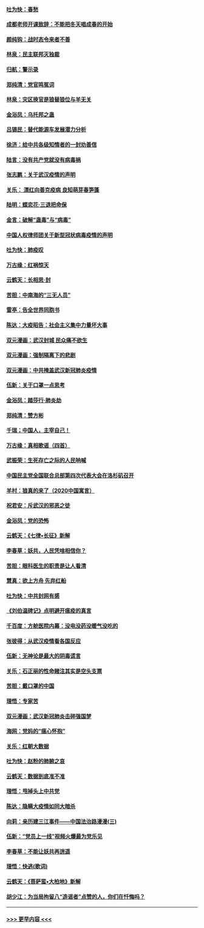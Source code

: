 #### [吐为快：春愁](../pages/nsc993/n11872801.md?t=02161755) 
#### [成都老师开课致辞：不能把冬天唱成春的开始](../pages/nsc993/n11872653.md?t=02161755) 
#### [颜纯钩：战时态令来者不善](../pages/nsc993/n11872011.md?t=02161755) 
#### [林泉：民主联邦灭独裁](../pages/nsc993/n11870998.md?t=02161755) 
#### [归航：警示录](../pages/nsc993/n11870963.md?t=02161755) 
#### [郑纯清：党官鸣冤词](../pages/nsc993/n11870938.md?t=02161755) 
#### [林泉：灾区换官是狼替狼位与羊无关](../pages/nsc993/n11870896.md?t=02161755) 
#### [金浴凤：乌托邦之蛊](../pages/nsc993/n11870879.md?t=02161755) 
#### [吕锡民：替代能源车发展潜力分析](../pages/nsc993/n11870656.md?t=02161755) 
#### [徐济：给中共各级知情者的一封劝善信](../pages/nsc993/n11868561.md?t=02161755) 
#### [陆言：没有共产党就没有病毒祸](../pages/nsc993/n11868232.md?t=02161755) 
#### [张志鹏：关于武汉疫情的声明](../pages/nsc993/n11867182.md?t=02161755) 
#### [关乐： 漂红向善克疫病 良知萌芽春笋蓬](../pages/nsc993/n11865710.md?t=02161755) 
#### [陆明：蝶恋花‧三退把命保](../pages/nsc993/n11865673.md?t=02161755) 
#### [金言：破解“蛊毒”与“病毒”](../pages/nsc993/n11864103.md?t=02161755) 
#### [中国人权律师团关于新型冠状病毒疫情的声明](../pages/nsc993/n11864249.md?t=02161755) 
#### [吐为快：肺疫叹](../pages/nsc993/n11864027.md?t=02161755) 
#### [万古缘：红祸惊天](../pages/nsc993/n11864079.md?t=02161755) 
#### [云鹤天：长相思‧封](../pages/nsc993/n11864006.md?t=02161755) 
#### [苦胆：中南海的“三无人员”](../pages/nsc993/n11862997.md?t=02161755) 
#### [雷亭：告全世界同胞书](../pages/nsc993/n11862572.md?t=02161755) 
#### [陈达：大疫昭告：社会主义集中力量坏大事](../pages/nsc993/n11859419.md?t=02161755) 
#### [双元漫画：武汉封城 民众痛不欲生](../pages/nsc993/n11859287.md?t=02161755) 
#### [双元漫画：强制隔离下的悲剧](../pages/nsc993/n11859244.md?t=02161755) 
#### [双元漫画：中共掩盖武汉新冠肺炎疫情](../pages/nsc993/n11858249.md?t=02161755) 
#### [伍新：关于口罩一点思考](../pages/nsc993/n11859195.md?t=02161755) 
#### [金浴凤：踏莎行‧肺炎劫](../pages/nsc993/n11858227.md?t=02161755) 
#### [郑纯清：赞方彬](../pages/nsc993/n11856803.md?t=02161755) 
#### [千瑞；中国人，主宰自己！](../pages/nsc993/n11856793.md?t=02161755) 
#### [万古缘：真相歌谣（四首）](../pages/nsc993/n11856263.md?t=02161755) 
#### [武振荣：生死存亡之际的人民呐喊](../pages/nsc993/n11856256.md?t=02161755) 
#### [中国民主党全国联合总部第四次代表大会在洛杉矶召开](../pages/nsc993/n11856344.md?t=02161755) 
#### [羊村：狼真的来了（2020中国寓言）](../pages/nsc993/n11856229.md?t=02161755) 
#### [祝君安：斥武汉的邪恶之徒](../pages/nsc993/n11855861.md?t=02161755) 
#### [金浴凤：党的恐怖](../pages/nsc993/n11855849.md?t=02161755) 
#### [云鹤天：《七律▪长征》新解](../pages/nsc993/n11855479.md?t=02161755) 
#### [李春草：妖共，人民凭啥相信你？](../pages/nsc993/n11855196.md?t=02161755) 
#### [苦胆：眼科医生的职责是让人看清](../pages/nsc993/n11853840.md?t=02161755) 
#### [慧真：欲上方舟 先弃红船](../pages/nsc993/n11853483.md?t=02161755) 
#### [吐为快：中共封网有感](../pages/nsc993/n11852575.md?t=02161755) 
#### [《刘伯温碑记》点明避开瘟疫的真言](../pages/nsc993/n11852128.md?t=02161755) 
#### [千百度：方舱医院内幕：没电没药没暖气没吃的](../pages/nsc993/n11850211.md?t=02161755) 
#### [张彼得：从武汉疫情看各国反应](../pages/nsc993/n11850102.md?t=02161755) 
#### [伍新：无神论是最大的阴毒谎言](../pages/nsc993/n11846129.md?t=02161755) 
#### [关乐：石正丽的性命赌注其实是空头支票](../pages/nsc993/n11846109.md?t=02161755) 
#### [苦胆：戴口罩的中国](../pages/nsc993/n11845576.md?t=02161755) 
#### [理悟：专家苦](../pages/nsc993/n11845564.md?t=02161755) 
#### [双元漫画：武汉新冠肺炎击碎强国梦](../pages/nsc993/n11843320.md?t=02161755) 
#### [海网：党妈的“瘟心怀抱”](../pages/nsc993/n11840740.md?t=02161755) 
#### [关乐：红朝大数据](../pages/nsc993/n11840675.md?t=02161755) 
#### [吐为快：赵粉的肺腑之哀](../pages/nsc993/n11840618.md?t=02161755) 
#### [云鹤天：数据到底准不准](../pages/nsc993/n11840325.md?t=02161755) 
#### [理悟：甩掉头上中共党](../pages/nsc993/n11838826.md?t=02161755) 
#### [陈达：隐瞒大疫情如同大暗杀](../pages/nsc993/n11838771.md?t=02161755) 
#### [向莉：亲历建三江事件——中国法治路漫漫(三)](../pages/nsc993/n11831825.md?t=02161755) 
#### [伍新：“党员上一线”视频火爆最为党乐见](../pages/nsc993/n11838200.md?t=02161755) 
#### [李春草：不能让妖共再逍遥](../pages/nsc993/n11838102.md?t=02161755) 
#### [理悟：快逃(歌词)](../pages/nsc993/n11838083.md?t=02161755) 
#### [云鹤天：《菩萨蛮▪大柏地》新解](../pages/nsc993/n11838059.md?t=02161755) 
#### [胡少江：为当局拘留八“造谣者”点赞的人，你们在忏悔吗？](../pages/nsc993/n11836801.md?t=02161755) 

----
#### [ >>> 更早内容 <<< ](../indexes/nsc993-earlier.md)
